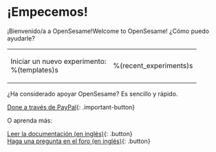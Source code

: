 # ¡Empecemos!

¡Bienvenido/a a OpenSesame!Welcome to OpenSesame! ¿Cómo puedo ayudarle?

<table><tr><td>

Iniciar un nuevo experimento:<br />
%(templates)s

</td><td>

%(recent_experiments)s

</td></tr></table>

¿Ha considerado apoyar OpenSesame? Es sencillo y rápido.

[Done a través de PayPal](https://www.paypal.com/cgi-bin/webscr?cmd=_s-xclick&hosted_button_id=QEWKSAY4WMKRW){: .important-button}

O aprenda más:

[Leer la documentación (en inglés)](http://osdoc.cogsci.nl){: .button}<br />
[Haga una pregunta en el foro (en inglés)](http://forum.cogsci.nl){: .button}<br />
